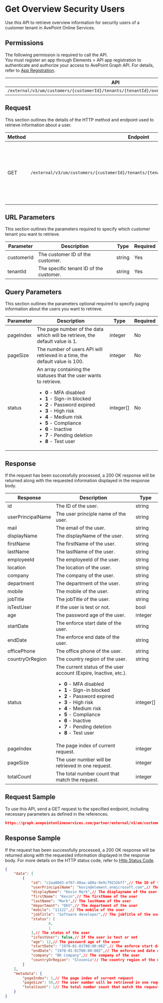 # Get Overview Security Users

Use this API to retrieve overview information for security users of a customer tenant in AvePoint Online Services. 

 ## Permissions

The following permission is required to call the API.  
You must register an app through Elements > API app registration to authenticate and authorize your access to AvePoint Graph API. For details, refer to [App Registration](https://cdn.avepoint.com/assets/apelements-webhelp/avepoint-elements-for-partners/index.htm#!Documents/appregistration.htm).

| API | Permission  |
|-----------|--------|
| `/external/v3/um/customers/{customerId}/tenants/{tenantId}/overview/security/users/batch`|elements.um.user.read.all|  

## Request

This section outlines the details of the HTTP method and endpoint used to retrieve information about a user.

| Method | Endpoint | Description |
|-----------|--------|------------|
| GET | `/external/v3/um/customers/{customerId}/tenants/{tenantId}/overview/security/users/batch` | Retrieves overview information for security users of a customer tenant in AvePoint Online Services.|
 
## URL Parameters

This section outlines the parameters required to specify which customer tenant you want to retrieve.

| Parameter | Description | Type | Required |
| --- | --- | --- | --- |
| customerId | The customer ID of the customer. | string | Yes |
| tenantId | The specific tenant ID of the customer. | string | Yes |

## Query Parameters

This section outlines the parameters optional required to specify paging information about the users you want to retrieve.

| Parameter | Description | Type | Required |
| --- | --- | --- | --- |
| pageIndex | The page number of the data which will be retrieve, the default value is 1. | integer | No |
| pageSize | The number of users API will retrieved in a time, the default value is 100. | integer | No |
| status | An array containing the statuses that the user wants to retrieve. <ul><li>**0** - MFA disabled</li><li>**1** - Sign-in blocked</li><li>**2** - Password expired</li><li>**3** - High risk</li><li>**4** - Medium risk</li><li>**5** - Compliance</li><li>**6** - Inactive</li><li>**7** - Pending deletion</li><li>**8** - Test user</li></ul> | integer[]  | No |

## Response

If the request has been successfully processed, a 200 OK response will be returned along with the requested information displayed in the response body.
 
| Response | Description | Type |
| --- | --- | --- |
| id | The ID of the user. | string |
| userPrincipalName | The user principle name of the user. | string |
| mail | The email of the user. | string |
| displayName | The displayName of the user. | string |
| firstName | The firstName of the user. | string |
| lastName | The lastName of the user. | string |
| employeeId | The employeeId of the user. | string |
| location | The location of the user. | string |
| company | The company of the user. | string |
| department | The department of the user. | string |
| mobile | The mobile of the user. | string |
| jobTitle | The jobTitle of the user. | string |
| isTestUser | If the user is test or not. | bool |
| age | The password age of the user. | integer |
| startDate | The enforce start date of the user. | string |
| endDate | The enforce end date of the user. | string |
| officePhone | The office phone of the user. | string |
| countryOrRegion | The country region of the user. | string |
| status | The current status of the user account (Expire, Inactive, etc.). <ul><li>**0** - MFA disabled</li><li>**1** - Sign-in blocked</li><li>**2** - Password expired</li><li>**3** - High risk</li><li>**4** - Medium risk</li><li>**5** - Compliance</li><li>**6** - Inactive</li><li>**7** - Pending deletion</li><li>**8** - Test user</li></ul> | integer[] |
| pageIndex | The page index of current request. | integer |
| pageSize | The user number will be retrieved in one request. | integer |
| totalCount | The total number count that match the request. | integer |

## Request Sample
To use this API, send a GET request to the specified endpoint, including necessary parameters as defined in the references.
```json
https://graph.avepointonlineservices.com/partner/external/v3/um/customers/966f35cc-61f4-4070-819c-25cdbcf82a07/tenants/0c7715b3-bc2f-4c4c-a8a0-f3634dcfacec/overview/security/users/batch
```
 
## Response Sample
If the request has been successfully processed, a 200 OK response will be returned along with the requested information displayed in the response body.
For more details on the HTTP status code, refer to [Http Status Code](https://learn.avepoint.com/docs/Use-AvePoint-Graph-API.html#http-status-code).
```json
{
    "data": [
        {
            "id": "c2aa00d3-ef87-40aa-a80a-9e9c79232bff",// The ID of the user
            "userPrincipalName": "kevin@element.onmicrosoft.com",// The user principle name of the user
            "displayName": "Kevin Mark",// The displayname of the user
            "firstName": "Kevin",// The firstName of the user
            "lastName": "Mark",// The lastName of the user
            "department": "DEV",// The department of the user
            "mobile": "11122",// The mobile of the user
            "jobTitle": "Software developer",// The jobTitle of the user
            "status": [
                    0, 
                    1
            ],// The status of the user
            "isTestUser": false,// If the user is test or not
            "age": 12,// The password age of the user
            "startDate": "1970-01-01T00:00:00Z",// The enforce start date of the user
            "endDate": "1970-01-01T00:00:00Z",// The enforce end date of the user
            "company": "BK Company",// The company of the user
            "countryOrRegion": "Slovenia"// The country region of the user
        }
    ],
    "metadata": {
        "pageIndex": 1,// The page index of current request
        "pageSize": 50,// The user number will be retrieved in one request
        "totalCount": 1// The total number count that match the request
    }
}
```